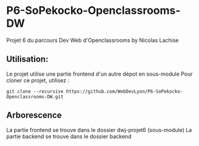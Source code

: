 # P6-SoPekocko-Openclassrooms-DW
Projet 6 du parcours Dev Web d'Openclassrooms by Nicolas Lachise

## Utilisation:
Le projet utilise une partie frontend d'un autre dépot en sous-module
Pour cloner ce projet, utilisez :
```shell
git clone --recursive https://github.com/WebDevLyon/P6-SoPekocko-Openclassrooms-DW.git
```

## Arborescence
La partie frontend se trouve dans le dossier dwj-projet6 (sous-module)
La partie backend se trouve dans le dossier backend
